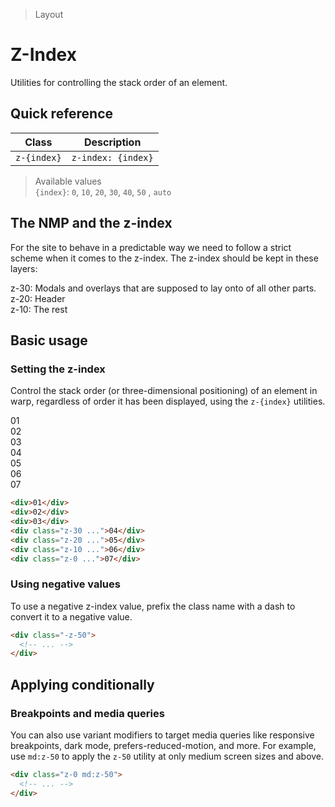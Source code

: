 > Layout

# Z-Index

Utilities for controlling the stack order of an element.

## Quick reference

| Class       | Description           |
|-------------|-----------------------|
| `z-{index}` | `z-index: {index}`    |

> Available values <br />
> `{index}`: `0`, `10`, `20`, `30`, `40`, `50` , `auto`

## The NMP and the z-index
For the site to behave in a predictable way we need to follow a strict scheme when it comes to the z-index. The z-index should be kept in these layers:

z-30: Modals and overlays that are supposed to lay onto of all other parts.<br />
z-20: Header<br />
z-10: The rest<br />

<!--
#TODO: Z-index should probably be kept to a bare minimum. Everything has a defined place within the 3 values used today in the FINN platform. Suggest we just support 0, 10, 20, 30, and Auto unless there is a reason to support more.  We might want to make these 3 into semantic z-index classes and maybe have some free-range z-indexes z-0 to z-9 including negatives, these would never interfere with the important ones mentioned above no matter if used in the same stacking-context (which is unlikely anyways)
-->

## Basic usage

### Setting the z-index

Control the stack order (or three-dimensional positioning) of an element in warp, regardless of order it has been displayed, using the `z-{index}` utilities.

<example-container>
  <div class="flex justify-center -space-x-24">
    <div class="w-80 h-80 rounded-full ex-box border s-border-inverted pd-bg-pink-500">01</div>
    <div class="w-80 h-80 rounded-full ex-box border s-border-inverted pd-bg-fuchsia-500 pd-shadow-md">02</div>
    <div class="w-80 h-80 rounded-full ex-box border s-border-inverted pd-bg-purple-500 pd-shadow-md">03</div>
    <div class="w-80 h-80 rounded-full ex-box border s-border-inverted pd-bg-violet-500 pd-shadow-md z-30">04</div>
    <div class="w-80 h-80 rounded-full ex-box border s-border-inverted pd-bg-indigo-500 pd-shadow-md z-20">05</div>
    <div class="w-80 h-80 rounded-full ex-box border s-border-inverted pd-bg-blue-500 pd-shadow-md z-10">06</div>
    <div class="w-80 h-80 rounded-full ex-box border s-border-inverted pd-bg-cyan-500 pd-shadow-md z-0">07</div>
  </div>
</example-container>

```html
<div>01</div>
<div>02</div>
<div>03</div>
<div class="z-30 ...">04</div>
<div class="z-20 ...">05</div>
<div class="z-10 ...">06</div>
<div class="z-0 ...">07</div>
```

### Using negative values
To use a negative z-index value, prefix the class name with a dash to convert it to a negative value.

```html
<div class="-z-50">
  <!-- ... -->
</div>
```

## Applying conditionally

### Breakpoints and media queries
You can also use variant modifiers to target media queries like responsive breakpoints, dark mode, prefers-reduced-motion, and more. For example, use `md:z-50` to apply the `z-50` utility at only medium screen sizes and above.

```html
<div class="z-0 md:z-50">
  <!-- ... -->
</div>
```
